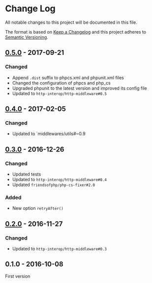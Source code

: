 # Change Log
All notable changes to this project will be documented in this file.

The format is based on [Keep a Changelog](http://keepachangelog.com/) 
and this project adheres to [Semantic Versioning](http://semver.org/).

## [0.5.0] - 2017-09-21

### Changed

* Append `.dist` suffix to phpcs.xml and phpunit.xml files
* Changed the configuration of phpcs and php_cs
* Upgraded phpunit to the latest version and improved its config file
* Updated to `http-interop/http-middleware#0.5`

## [0.4.0] - 2017-02-05

### Changed

* Updated to `middlewares/utils#~0.9

## [0.3.0] - 2016-12-26

### Changed

* Updated tests
* Updated to `http-interop/http-middleware#0.4`
* Updated `friendsofphp/php-cs-fixer#2.0`

### Added

* New option `retryAfter()`

## [0.2.0] - 2016-11-27

### Changed

* Updated to `http-interop/http-middleware#0.3`

## 0.1.0 - 2016-10-08

First version

[0.5.0]: https://github.com/middlewares/shutdown/compare/v0.4.0...v0.5.0
[0.4.0]: https://github.com/middlewares/shutdown/compare/v0.3.0...v0.4.0
[0.3.0]: https://github.com/middlewares/shutdown/compare/v0.2.0...v0.3.0
[0.2.0]: https://github.com/middlewares/shutdown/compare/v0.1.0...v0.2.0
